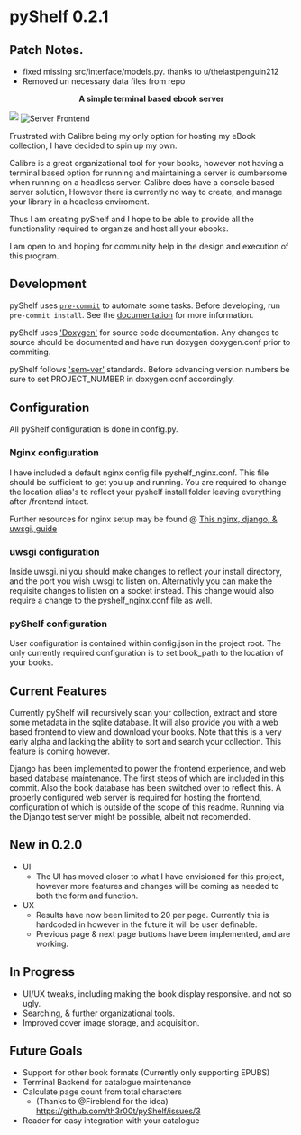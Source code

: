 # pyShelf 0.2.1
## Patch Notes.
* fixed missing src/interface/models.py. thanks to u/thelastpenguin212
* Removed un necessary data files from repo

<p align="center"><b>A simple terminal based ebook server</b></p>
<a href="https://asciinema.org/a/M739CljirFAf9nzeNyNO0113a" target="_blank"><img src="https://asciinema.org/a/M739CljirFAf9nzeNyNO0113a.svg" /></a>
<img src="https://raw.githubusercontent.com/th3r00t/pyShelf/development/src/interface/static/img/pyShelf_frontend_0_1_0.png" alt="Server Frontend" align="center" />

Frustrated with Calibre being my only option for hosting my eBook collection, I have decided to spin up my own.

Calibre is a great organizational tool for your books, however not having a terminal based option for running and maintaining
a server is cumbersome when running on a headless server.
Calibre does have a console based server solution, However there is currently no way to create, and manage your library in a headless enviroment.

Thus I am creating pyShelf and I hope to be able to provide all the functionality required to organize and host all your ebooks.

I am open to and hoping for community help in the design and execution of this program.

## Development

pyShelf uses [`pre-commit`](https://pre-commit.com/) to automate some tasks.
Before developing, run `pre-commit install`.
See the [documentation](https://pre-commit.com/) for more information.

pyShelf uses ['Doxygen'](http://www.doxygen.nl/) for source code documentation.
Any changes to source should be documented and have run doxygen doxygen.conf prior to commiting.

pyShelf follows ['sem-ver'](https://semver.org) standards. Before advancing version numbers be sure to set PROJECT_NUMBER in doxygen.conf accordingly.

## Configuration
All pyShelf configuration is done in config.py.

### Nginx configuration
I have included a default nginx config file pyshelf_nginx.conf. This file should be sufficient to get you up and running. You are required to change the location alias's to reflect your pyshelf install folder leaving everything after /frontend intact.

Further resources for nginx setup may be found @ [This nginx, django, & uwsgi, guide](https://uwsgi-docs.readthedocs.io/en/latest/tutorials/Django_and_nginx.html)

### uwsgi configuration
Inside uwsgi.ini you should make changes to reflect your install directory, and the port you wish uwsgi to listen on. Alternativly you can make the requisite changes to listen on a socket instead. This change would also require a change to the pyshelf_nginx.conf file as well.

### pyShelf configuration
User configuration is contained within config.json in the project root. The only currently required configuration is to set book_path to the location of your books.

## Current Features
Currently pyShelf will recursively scan your collection, extract and store some metadata in the sqlite database. It will also provide you with a web based frontend to view and download your books. Note that this is a very early alpha and lacking the ability to sort and search your collection. This feature is coming however.

Django has been implemented to power the frontend experience, and web based database maintenance. The first steps of which are included in this commit. Also the book database has been switched over to reflect this. A properly configured web server is required for hosting the frontend, configuration of which is outside of the scope of this readme. Running via the Django test server might be possible, albeit not recomended.

## New in 0.2.0
* UI
  * The UI has moved closer to what I have envisioned for this project, however more features and changes will be coming as needed to both the form and function.
* UX
  * Results have now been limited to 20 per page. Currently this is hardcoded in however in the future it will be user definable.
  * Previous page & next page buttons have been implemented, and are working.


## In Progress

* UI/UX tweaks, including making the book display responsive. and not so ugly.
* Searching, & further organizational tools.
* Improved cover image storage, and acquisition.

## Future Goals
* Support for other book formats (Currently only supporting EPUBS)
* Terminal Backend for catalogue maintenance
* Calculate page count from total characters
  * (Thanks to @Fireblend for the idea) https://github.com/th3r00t/pyShelf/issues/3
* Reader for easy integration with your catalogue
